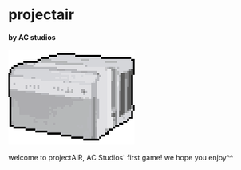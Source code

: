 # projectair
#### by AC studios

![ac studios logo](assets/ac-studios.png)

welcome to projectAIR, AC Studios' first game! we hope you enjoy^^